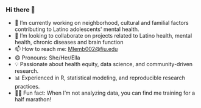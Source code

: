 ### Hi there 👋

- 🔭 I’m currently working on neighborhood, cultural and familial factors contributing to Latino adolescents' mental health.    
- 👯 I’m looking to collaborate on projects related to Latino health, mental health, chronic diseases and brain function 
- 📫 How to reach me: Mlemb002@fiu.edu
- 😄 Pronouns: She/Her/Ella
- 💡 Passionate about health equity, data science, and community-driven research.
- 📊 Experienced in R, statistical modeling, and reproducible research practices.
- 🏃‍♀️ Fun fact: When I’m not analyzing data, you can find me training for a half marathon!
